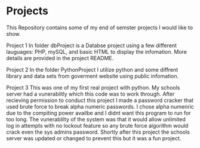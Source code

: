 # Projects
This Repository contains some of my end of semster projects I would like to show. 

Project 1
In folder dbProject is a Databse project using a few different lauguages: PHP, mySQL, and basic HTML to display the infomation.
More details are provided in the project README. 

Project 2
In the folder PythonProject I utilize python and some diffrent library and data sets from goverment website using public infomation.  

Project 3 
This was one of my first real project with python. My schools server had a vunerablitly which this code was to work through. After recieving permission to conduct this project
I made a password cracker that used brute force to break alpha numeric passwords. I chose alpha numenric due to the compiting power availbe and I didnt want this program to run
for too long. The vunerablilty of the system was that it would allow unlimited log in attempts with no lockout feature so any brute force algorithm would crack even the sys
admins password. Shortly after this project the schools server was updated or changed to prevent this but it was a fun project.  
